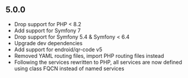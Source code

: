 5.0.0
-----

* Drop support for PHP < 8.2
* Add support for Symfony 7
* Drop support for Symfony 5.4 & Symfony < 6.4
* Upgrade dev dependencies
* Add support for endroid/qr-code v5
* Removed YAML routing files, import PHP routing files instead
* Following the services rewritten to PHP, all services are now defined using class FQCN instead of named services
